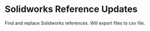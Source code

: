 # Solidworks Reference Updates
Find and replace Solidworks references.
Will export files to csv file.
